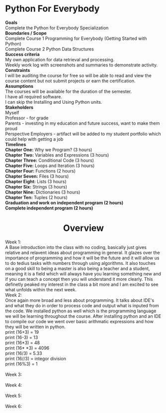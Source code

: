# Python For Everybody
 __**Goals**__  </br>
 Complete the Python for Everybody Specialization </br>
**Boundaries / Scope**  </br>
Complete Course 1 Programming for Everybody (Getting Started with Python)  </br>
Complete Course 2 Python Data Structures </br>
**Success criteria** </br>
My own application for data retrieval and processing. </br>
Weekly work log with screenshots and summaries to demonstrate activity. </br>
**Constraints**  </br>
I will be auditing the course for free so will be able to read and view the course content but not submit projects or earn the certification.</br>
**Assumptions**</br>
The courses will be available for the duration of the semester.</br>
I have all required software.</br>
I can skip the Installing and Using Python units.</br>
**Stakeholders**  </br>
Myself </br>
Professor - for grade </br>
Parents - investing in my education and future success, want to make them proud </br>
Perspective Employers - artifact will be added to my student portfolio which could help with getting a job </br>
**Timelines**  </br>
**Chapter One:** Why we Program? (3 hours) </br>
**Chapter Two:** Variables and Expressions (3 hours) </br>
**Chapter Three:** Conditional Code (3 hours) </br>
**Chapter Five:** Loops and Iteration (3 hours) </br>
**Chapter Four:** Functions (2 hours) </br>
**Chapter Seven:** Files (3 hours) </br>
**Chapter Eight:** Lists (3 hours) </br>
**Chapter Six:** Strings (3 hours) </br>
**Chapter Nine:** Dictionaries (3 hours) </br>
**Chapter Ten:** Tuples (2 hours) </br>
**Graduation and work on independent program (2 hours) </br>
Complete independent program (2 hours)**</br>
<h1 align="center">
                                         Overview </br>
</h1>
Week 1:</br>
A Base introduction into the class with no coding, basically just gives relative and relavent ideas about programming in general. It glazes over the importance of programming and how it will be the future and it will allow us to do tedius tasks with numbers through using algorithms. It also touches on a good skill to being a master is also being a teacher and a student, meaning it is a field which will always have you learning something new and if you can teach a concept then you will understand it more clearly. This definetly peaked my interest in the class a bit more and I am excited to see what unfolds within the next week.
</br>
Week 2: </br>
Once again more broad and less about programming. It talks about IDE's and what they do in order to process code and output what is inputed from the code. We installed python as well which is the programming language we will be learning throughout the course. After installing python and an IDE to compile our code we went over basic arithmatic expressions and how they will be written in python.
</br>
print (16+3) = 19 </br>
print (16-3) = 13 </br>
print (16*3) = 48 </br>
print (16* *3) = 4096 </br>
print (16/3) = 5.33 </br>
print (16//3) = integor division </br>
print (16%3) = 1 </br>
</br>
Week 3: </br>

</br>
Week 4: </br>

</br>
Week 5: </br>

</br>
Week 6: </br>

</br>
